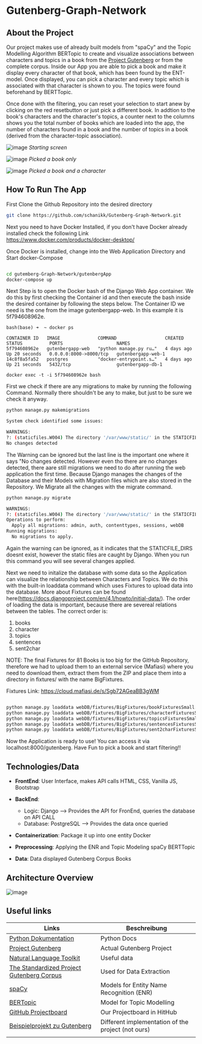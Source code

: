 # Gutenberg-Graph-Network

## About the Project

Our project makes use of already built models from "spaCy" and the Topic Modelling Algorithm BERTopic to create and visualize associations between characters and topics in a book from the [Project Gutenberg](https://www.gutenberg.org/) or from the complete corpus.
Inside our App you are able to pick a book and make it display every character of that book, which has been found by the ENT-model. Once displayed, you can pick a character and every topic which is associated with that character is shown to you. The topics were found beforehand by BERTTopic. 

Once done with the filtering, you can reset your selection to start anew by clicking on the red resetbutton or just pick a different book.
In addtion to the book's characters and the character's topics, a counter next to the columns shows you the total number of books which are loaded into the app, the number of characters found in a book and the number of topics in a book (derived from the character-topic association).

![image](https://user-images.githubusercontent.com/56537013/224679979-259fd15b-faba-46c3-bcbb-0cb14b054fe8.png)
*Starting screen*

![image](https://user-images.githubusercontent.com/56537013/224683429-fb10121e-3a94-4481-bd2a-01661176e29d.png)
*Picked a book only*

![image](https://user-images.githubusercontent.com/56537013/224683297-7ba86bea-f1c9-42e7-9ced-5aa3a07a6353.png)
*Picked a book and a character*



## How To Run The App

First Clone the Github Repository into the desired directory

```bash
git clone https://github.com/schanikk/Gutenberg-Graph-Network.git

```
Next you need to have Docker Installed, if you don't have Docker already installed check the following Link https://www.docker.com/products/docker-desktop/

Once Docker is installed, change into the Web Application Directory and Start docker-Compose

```bash

cd gutemberg-Graph-Network/gutenbergApp
docker-compose up

```

Next Step is to open the Docker bash of the Django Web App container. We do this by first checking the Container id and then execute the bash inside the desired container by following the steps below. The Container ID we need is the one from the image gutenbergapp-web. In this example it is 5f794608962e.


```
bash(base) ➜  ~ docker ps

CONTAINER ID   IMAGE              COMMAND                  CREATED      STATUS          PORTS                    NAMES
5f794608962e   gutenbergapp-web   "python manage.py ru…"   4 days ago   Up 20 seconds   0.0.0.0:8000->8000/tcp   gutenbergapp-web-1
14c8f8a5fa52   postgres           "docker-entrypoint.s…"   4 days ago   Up 21 seconds   5432/tcp                 gutenbergapp-db-1

docker exec -t -i 5f794608962e bash
```

First we check if there are any migrations to make by running the following Command. Normally there shouldn't be any to make, but just to be sure we check it anyway.
```bash
python manage.py makemigrations

System check identified some issues:

WARNINGS:
?: (staticfiles.W004) The directory '/var/www/static/' in the STATICFILES_DIRS setting does not exist.
No changes detected
```
The Warning can be ignored but the last line is the important one where it says "No changes detected. However even tho there are no changes detected, there aare still migrations we need to do after running the web application the first time. Because Django manages the changes of the Database and their Models with Migration files which are also stored in the Repository. We Migrate all the changes with the migrate command.

```bash
python manage.py migrate

WARNINGS:
?: (staticfiles.W004) The directory '/var/www/static/' in the STATICFILES_DIRS setting does not exist.
Operations to perform:
  Apply all migrations: admin, auth, contenttypes, sessions, webDB
Running migrations:
  No migrations to apply.

```

Again the warning can be ignored, as it indicates that the STATICFILE_DIRS doesnt exist, however the static files are caught by Django. When you run this command you will see several changes applied. 

Next we need to initalize the database with some data so the Application can visualize the relationship between Characters and Topics. We do this with the built-in loaddata command which uses Fixtures to upload data into the database. More about Fixtures can be found here(https://docs.djangoproject.com/en/4.1/howto/initial-data/). The order of loading the data is important, because there are severeal relations between the tables. 
The correct order is: 
1. books 
2. character
3. topics 
4. sentences
5. sent2char

NOTE: The final Fixtures for 81 Books is too big for the GitHub Repository, therefore we had to upload them to an external service (Mafiasi) where you need to download them, extract them from the ZIP and place them into a directory in fixtures/ with the name BigFixtures.

Fixtures Link: https://cloud.mafiasi.de/s/Sgb72AGeaBB3gWM

```bash

python manage.py loaddata webDB/fixtures/BigFixtures/bookFixturesSmall.json
python manage.py loaddata webDB/fixtures/BigFixtures/characterFixturesSmall.json
python manage.py loaddata webDB/fixtures/BigFixtures/topicsFixturesSmall.json
python manage.py loaddata webDB/fixtures/BigFixtures/sentencesFixturesSmall.json
python manage.py loaddata webDB/fixtures/BigFixtures/sent2charFixturesSmall.json
```

Now the Application is ready to use! You can access it via localhost:8000/gutenberg.
Have Fun to pick a book and start filtering!!

## Technologies/Data

- **FrontEnd**: User Interface, makes API calls
HTML, CSS, Vanilla JS, Bootstrap

- **BackEnd**:
  - Logic: Django --> Provides the API for FronEnd, queries the database on API CALL
  - Database: PostgreSQL --> Provides the data once queried
  
- **Containerization**: Package it up into one entity
Docker

- **Preprocessing**: Applying the ENR and Topic Modeling
spaCy
BERTTopic

- **Data**: Data displayed
Gutenberg Corpus Books

## Architecture Overview
![image](https://user-images.githubusercontent.com/56537013/224675408-20296718-35de-4b6b-bd70-3d2373ffb468.png)

## Useful links 
| Links  |Beschreibung   |
|---|---|
| [Python Dokumentation](https://docs.python.org/3.11/library/index.html) | Python Docs |
| [Project Gutenberg](https://www.gutenberg.org/)  | Actual Gutenberg Project  |
| [Natural Language Toolkit](https://www.nltk.org/) | Useful data  |
| [The Standardized Project Gutenberg Corpus](https://github.com/pgcorpus/gutenberg) | Used for Data Extraction  |
| [spaCy](https://spacy.io/)  | Models for Entity Name Recognition (ENR) |
| [BERTopic](https://github.com/MaartenGr/BERTopic)  | Model for Topic Modelling  |
| [GitHub Projectboard](https://github.com/users/schanikk/projects/3/views/1?layout=board)  | Our Projectboard in HitHub  |
| [Beispielprojekt zu Gutenberg](https://dharc-org.github.io/mythlod/index.html)  | Different implementation of the project (not ours)  |
|   |   |
